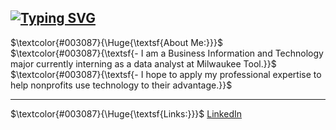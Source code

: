<a href="https://git.io/typing-svg"><img src="https://readme-typing-svg.demolab.com?font=Fira+Code&size=40&pause=1000&color=003087&background=E6EDE800&vCenter=true&width=435&lines=Data+By+Virginia" alt="Typing SVG" /></a>
---
$\textcolor{#003087}{\Huge{\textsf{About Me:}}}$  
$\textcolor{#003087}{\textsf{- I am a Business Information and Technology major currently interning as a data analyst at Milwaukee Tool.}}$
$\textcolor{#003087}{\textsf{- I hope to apply my professional expertise to help nonprofits use technology to their advantage.}}$
___
$\textcolor{#003087}{\Huge{\textsf{Links:}}}$  [LinkedIn](https://linkedin.com/in/linkedin.com/in/va-malone)
